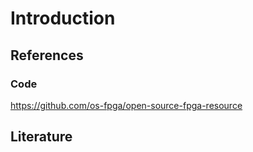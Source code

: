 # Introduction




## References 


### Code
https://github.com/os-fpga/open-source-fpga-resource


## Literature 

